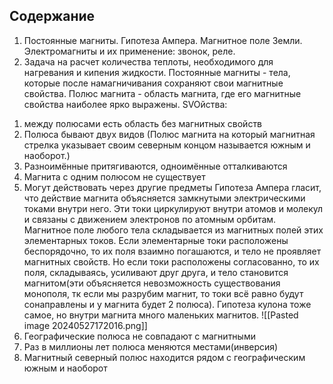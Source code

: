 ## Содержание

1. Постоянные магниты. Гипотеза Ампера. Магнитное поле Земли. Электромагниты и их применение: звонок, реле.
2. Задача на расчет количества теплоты, необходимого для нагревания и кипения жидкости.
Постоянные магниты - тела, которые после намагничивания сохраняют свои магнитные свойства.
Полюс магнита - область магнита, где его магнитные свойства наиболее ярко выражены.
SVOйства:
1) между полюсами есть область без магнитных свойств
2) Полюса бывают двух видов
(Полюс магнита на который магнитная стрелка указывает своим северным концом называется южным и наоборот.)
3) Разноимённые притягиваются, одноимённые отталкиваются
4) Магнита с одним полюсом не существует
5) Могут действовать через другие предметы
Гипотеза Ампера гласит, что действие магнита объясняется замкнутыми электрическими токами внутри него.
Эти токи циркулируют внутри атомов и молекул и связаны с движением электронов по атомным орбитам. Магнитное поле любого тела складывается из магнитных полей этих элементарных токов.
Если элементарные токи расположены беспорядочно, то их поля взаимно погашаются, и тело не проявляет магнитных свойств. Но если токи расположены согласованно, то их поля, складываясь, усиливают друг друга, и тело становится магнитом(эти объясняется невозможность существования монополя, тк если мы разрубим магнит, то токи всё равно будут сонаправлены и у магнита будет 2 полюса).
Гипотеза кулона тоже самое, но внутри магнита много маленьких магнитов.
![[Pasted image 20240527172016.png]]
1) Географические полюса не совпадают с магнитными
2) Раз в миллионы лет полюса меняются местами(инверсия)
3) Магнитный северный полюс находится рядом с географическим южным и наоборот